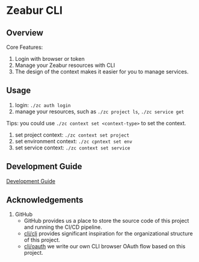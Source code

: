 # Zeabur CLI

## Overview

Core Features:

1. Login with browser or token
2. Manage your Zeabur resources with CLI
3. The design of the context makes it easier for you to manage services.

## Usage

1. login: `./zc auth login`
2. manage your resources, such as `./zc project ls`, `./zc service get`

Tips: you could use `./zc context set <context-type>` to set the context.

1. set project context: `./zc context set project`
2. set environment context: `./zc cpntext set env`
3. set service context: `./zc context set service`

## Development Guide

[Development Guide](docs/development_guide.md)

## Acknowledgements

1. GitHub
    * GitHub provides us a place to store the source code of this project and running the CI/CD pipeline.
    * [cli/cli](https://github.com/cli/cli) provides significant inspiration for the organizational structure of this project.
    * [cli/oauth](https://github.com/cli/oauth) we write our own CLI browser OAuth flow based on this project.

